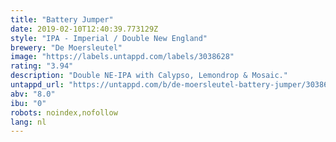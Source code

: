 ```yaml
---
title: "Battery Jumper"
date: 2019-02-10T12:40:39.773129Z
style: "IPA - Imperial / Double New England"
brewery: "De Moersleutel"
image: "https://labels.untappd.com/labels/3038628"
rating: "3.94"
description: "Double NE-IPA with Calypso, Lemondrop & Mosaic."
untappd_url: "https://untappd.com/b/de-moersleutel-battery-jumper/3038628"
abv: "8.0"
ibu: "0"
robots: noindex,nofollow
lang: nl
---
```

